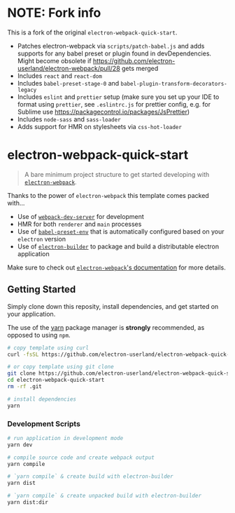 # NOTE: Fork info

This is a fork of the original `electron-webpack-quick-start`.

- Patches electron-webpack via `scripts/patch-babel.js` and adds supports for any babel preset or plugin found in devDependencies. Might become obsolete if https://github.com/electron-userland/electron-webpack/pull/28 gets merged
- Includes `react` and `react-dom`
- Includes `babel-preset-stage-0` and `babel-plugin-transform-decorators-legacy`
- Includes `eslint` and `prettier` setup (make sure you set up your IDE to format using `prettier`, see `.eslintrc.js` for prettier config, e.g. for Sublime use https://packagecontrol.io/packages/JsPrettier)
- Includes `node-sass` and `sass-loader`
- Adds support for HMR on stylesheets via `css-hot-loader`

# electron-webpack-quick-start
> A bare minimum project structure to get started developing with [`electron-webpack`](https://github.com/electron-userland/electron-webpack).

Thanks to the power of `electron-webpack` this template comes packed with...

* Use of [`webpack-dev-server`](https://github.com/webpack/webpack-dev-server) for development
* HMR for both `renderer` and `main` processes
* Use of [`babel-preset-env`](https://github.com/babel/babel-preset-env) that is automatically configured based on your `electron` version
* Use of [`electron-builder`](https://github.com/electron-userland/electron-builder) to package and build a distributable electron application

Make sure to check out [`electron-webpack`'s documentation](https://webpack.electron.build/) for more details.

## Getting Started
Simply clone down this reposity, install dependencies, and get started on your application.

The use of the [yarn](https://yarnpkg.com/) package manager is **strongly** recommended, as opposed to using `npm`.

```bash
# copy template using curl
curl -fsSL https://github.com/electron-userland/electron-webpack-quick-start/archive/master.tar.gz | tar -xz --strip-components 1

# or copy template using git clone
git clone https://github.com/electron-userland/electron-webpack-quick-start.git
cd electron-webpack-quick-start
rm -rf .git

# install dependencies
yarn
```

### Development Scripts

```bash
# run application in development mode
yarn dev

# compile source code and create webpack output
yarn compile

# `yarn compile` & create build with electron-builder
yarn dist

# `yarn compile` & create unpacked build with electron-builder
yarn dist:dir
```
